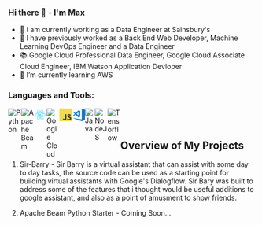 ### Hi there 👋 - I'm Max

- 🔭  I am currently working as a Data Engineer at Sainsbury's
- 🥅  I have previously worked as a Back End Web Developer, Machine Learning DevOps Engineer and a Data Engineer
- 📚  Google Cloud Professional Data Engineer, Google Cloud Associate Cloud Engineer, IBM Watson Application Devloper
- 🌱  I’m currently learning AWS


<!--
**maxter252/maxter252** is a ✨ _special_ ✨ repository because its `README.md` (this file) appears on your GitHub profile.

Here are some ideas to get you started:


- 💬 Ask me about ...
- 📫 How to reach me: ...
- 😄 Pronouns: He
- ⚡ Fun fact: ...
-->


### Languages and Tools:
<img align="left" alt="Python" width="26px" src="https://cdn4.iconfinder.com/data/icons/logos-and-brands/512/267_Python_logo-512.png" />


<img align="left" alt="Apache Beam" width="26px" src="https://beam.apache.org/images/logos/full-color/nameless/beam-logo-full-color-nameless-1000.png" />

<img align="left" alt="React" width="26px" src="https://raw.githubusercontent.com/github/explore/80688e429a7d4ef2fca1e82350fe8e3517d3494d/topics/react/react.png" />

<img align="left" alt="Google Cloud" width="26px" src="https://sada.com/wp-content/uploads/2019/10/logo_google_cloud-1.png" />


<img align="left" alt="JavaScript" width="26px" src="https://raw.githubusercontent.com/github/explore/80688e429a7d4ef2fca1e82350fe8e3517d3494d/topics/javascript/javascript.png" />

<img align="left" alt="Visual Studio Code" width="26px" src="https://raw.githubusercontent.com/github/explore/80688e429a7d4ef2fca1e82350fe8e3517d3494d/topics/visual-studio-code/visual-studio-code.png" />

<img align="left" alt="Java" width="20px" src="https://upload.wikimedia.org/wikipedia/en/thumb/3/30/Java_programming_language_logo.svg/1200px-Java_programming_language_logo.svg.png" />

<img align="left" alt="NodeJS" width="26px" src="https://icon2.cleanpng.com/20180425/xeq/kisspng-node-js-javascript-web-application-express-js-comp-5ae0f84de7b809.1939946215246930699491.jpg" />

<img align="left" alt="Tensorflow" width="26px" src="https://www.kubeflow.org/docs/images/logos/TensorFlow.png" />

<br />
<br />

## Overview of My Projects

1) Sir-Barry - Sir Barry is a virtual assistant that can assist with some day to day tasks, the source code can be used as a starting point for building virtual assistants with Google's Dialogflow. Sir Bary was built to address some of the features that i thought would be useful additions to google assistant, and also as a point of amusment to show friends. 

2) Apache Beam Python Starter - Coming Soon... 
